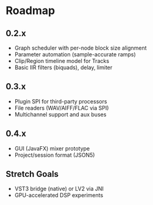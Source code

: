 # Roadmap

## 0.2.x
- Graph scheduler with per-node block size alignment
- Parameter automation (sample-accurate ramps)
- Clip/Region timeline model for Tracks
- Basic IIR filters (biquads), delay, limiter


## 0.3.x
- Plugin SPI for third-party processors
- File readers (WAV/AIFF/FLAC via SPI)
- Multichannel support and aux buses


## 0.4.x
- GUI (JavaFX) mixer prototype
- Project/session format (JSON5)


## Stretch Goals
- VST3 bridge (native) or LV2 via JNI
- GPU-accelerated DSP experiments
